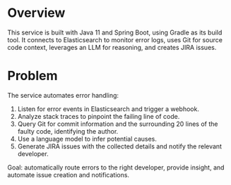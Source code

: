 # Overview
This service is built with Java 11 and Spring Boot, using Gradle as its build tool. It connects to Elasticsearch to monitor error logs, uses Git for source code context, leverages an LLM for reasoning, and creates JIRA issues.

# Problem
The service automates error handling:
1. Listen for error events in Elasticsearch and trigger a webhook.
2. Analyze stack traces to pinpoint the failing line of code.
3. Query Git for commit information and the surrounding 20 lines of the faulty code, identifying the author.
4. Use a language model to infer potential causes.
5. Generate JIRA issues with the collected details and notify the relevant developer.

Goal: automatically route errors to the right developer, provide insight, and automate issue creation and notifications.
